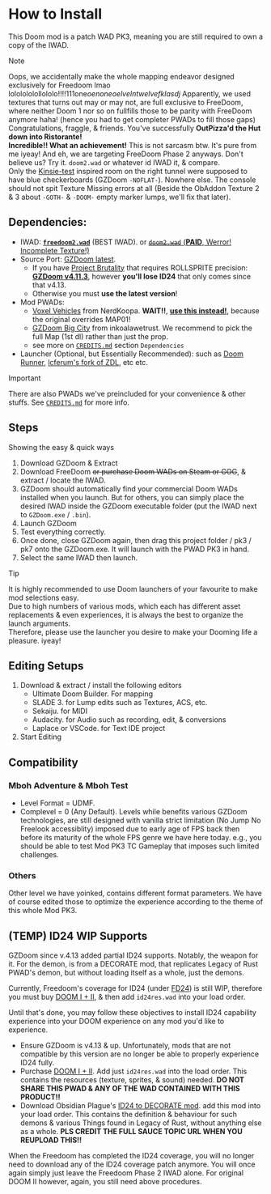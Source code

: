 # How to Install

This Doom mod is a patch WAD PK3, meaning you are still required to own a copy of the IWAD.

> [!NOTE]
> Oops, we accidentally make the whole mapping endeavor designed exclusively 
> for Freedoom lmao lololololollololo!!!!111one*oenoneoelvelntwelvefklasdj* 
> Apparently, we used textures that turns out may or may not, are full exclusive to FreeDoom, where 
> neither Doom 1 nor so on fullfills those to be parity with FreeDoom anymore haha! (hence you had to get completer PWADs to fill those gaps)
> Congratulations, fraggle, & friends. You've successfully **OutPizza'd the Hut down into Ristorante!**  
> **Incredible!! What an achievement!** This is not sarcasm btw. It's pure from me iyeay!
> And eh, we are targeting FreeDoom Phase 2 anyways.
> Don't believe us? Try it. `doom2.wad` or whatever id IWAD it, & compare.  
> Only the [Kinsie-test](https://forum.zdoom.org/viewtopic.php?f=42&t=57221) inspired room on the right tunnel were supposed to have blue checkerboards (GZDoom `-NOFLAT-`). Nowhere else.
> The console should not spit Texture Missing errors at all (Beside the ObAddon Texture 2 & 3 about `-GOTH-` & `-DOOM-` empty marker lumps, we'll fix that later).


## Dependencies:
- IWAD: [**`freedoom2.wad`**](https://freedoom.github.io/) (BEST IWAD). or [~~`doom2.wad`~~ (**PAID**, Werror! Incomplete Texture!)](https://store.steampowered.com/app/2280/DOOM__DOOM_II/)
- Source Port: [GZDoom latest](https://zdoom.org/downloads).
    - If you have [Project Brutality](https://github.com/pa1nki113r/Project_Brutality) that requires ROLLSPRITE precision: [**GZDoom v4.11.3**](https://zdoom.org/files/gzdoom/bin/), however **you'll lose ID24** that only comes since that v4.13.
    - Otherwise you must **use the latest version**!
- Mod PWADs:
    - [Voxel Vehicles](https://www.doomworld.com/idgames/prefabs/vvpck1_0) from NerdKoopa. **WAIT!!**, [**use this instead!**](/yoinks/vvpck1.0-mapUnconflict.pk3), because the original overrides MAP01!
    - [GZDoom Big City](https://www.doomworld.com/forum/topic/126802-gz_bigcity-a-gzdoom-city-sandbox-map-update-115-released-1952022/) from inkoalawetrust. We recommend to pick the full Map (1st dl) rather than just the prop.
    - see more on [`CREDITS.md`](/CREDITS.md) section `Dependencies`
- Launcher (Optional, but Essentially Recommended): such as [Doom Runner](https://github.com/Youda008/DoomRunner), [lcferum's fork of ZDL](https://github.com/lcferrum/qzdl), etc etc.

> [!IMPORTANT]
> There are also PWADs we've preincluded for your convenience & other stuffs. See [`CREDITS.md`](/CREDITS.md) for more info.

## Steps

Showing the easy & quick ways

1. Download GZDoom & Extract
2. Download FreeDoom ~~or purchase Doom WADs on Steam or GOG~~, & extract / locate the IWAD.
3. GZDoom should automatically find your commercial Doom WADs installed when you launch. But for others, you can simply place the desired IWAD inside the GZDoom executable folder (put the IWAD next to `GZDoom.exe` / `.bin`).
4. Launch GZDoom
5. Test everything correctly.
6. Once done, close GZDoom again, then drag this project folder / pk3 / pk7 onto the GZDoom.exe. It will launch with the PWAD PK3 in hand.
7. Select the same IWAD then launch.

> [!TIP]
> It is highly recommended to use Doom launchers of your favourite to make mod selections easy.  
> Due to high numbers of various mods, which each has different asset replacements & even experiences, it is always the best to organize the launch arguments.  
> Therefore, please use the launcher you desire to make your Dooming life a pleasure. iyeay!

## Editing Setups

1. Download & extract / install the following editors
    - Ultimate Doom Builder. For mapping
    - SLADE 3. for Lump edits such as Textures, ACS, etc.
    - Sekaiju. for MIDI
    - Audacity. for Audio such as recording, edit, & conversions
    - Laplace or VSCode. for Text IDE project
2. Start Editing

## Compatibility

### Mboh Adventure & Mboh Test
- Level Format = UDMF.  
- Complevel = 0 (Any Default). Levels while benefits various GZDoom technologies, are still designed with vanilla strict limitation (No Jump No Freelook accessiblity) imposed due to early age of FPS back then before its maturity of the whole FPS genre we have here today. e.g., you should be able to test Mod PK3 TC Gameplay that imposes such limited challenges.


### Others

Other level we have yoinked, contains different format parameters. We have of course edited those to optimize the experience according to the theme of this whole Mod PK3.

## (TEMP) ID24 WIP Supports

GZDoom since v.4.13 added partial ID24 supports. Notably, the weapon for it. For the demon, is from a DECORATE mod, that replicates Legacy of Rust PWAD's demon, but without loading itself as a whole, just the demons.

Currently, Freedoom's coverage for ID24 (under [FD24](https://www.doomworld.com/forum/topic/146968-fd24-free-replacement-for-id24reswad/)) is still WIP, therefore you must buy [DOOM I + II](https://store.steampowered.com/app/2280/DOOM__DOOM_II/), & then add `id24res.wad` into your load order.

Until that's done, you may follow these objectives to install ID24 capability experience into your DOOM experience on any mod you'd like to experience.

- Ensure GZDoom is v4.13 & up. Unfortunately, mods that are not compatible by this version are no longer be able to properly experience ID24 fully.
- Purchase [DOOM I + II](https://store.steampowered.com/app/2280/DOOM__DOOM_II/). Add just `id24res.wad` into the load order. This contains the resources (texture, sprites, & sound) needed. **DO NOT SHARE THIS PWAD & ANY OF THE WAD CONTAINED WITH THIS PRODUCT!!**
- Download Obsidian Plague's [ID24 to DECORATE mod](https://www.doomworld.com/forum/topic/147764-actors-id24-to-gzdoom-port/). add this mod into your load order. This contains the definition & behaviour for such demons & various Things found in Legacy of Rust, without anything else as a whole. **PLS CREDIT THE FULL SAUCE TOPIC URL WHEN YOU REUPLOAD THIS!!**

When the Freedoom has completed the ID24 coverage, you will no longer need to download any of the ID24 coverage patch anymore. You will once again simply just leave the Freedoom Phase 2 IWAD alone. For original DOOM II however, again, you still need above procedures.